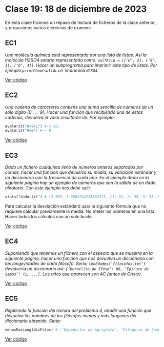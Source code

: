 # Clase 19: 18 de diciembre de 2023

En esta clase hicimos un repaso de lectura de ficheros de la clase anterior, y propusimos varios ejercicios de examen:

## EC1 
*Una molécula química está representada por una lista de listas. Así la molécula H2SO4 estaría representada como: `sulfAcid = [[’H’, 2], [’S’, 1], [’O’, 4]]`. Hacer un subprograma para imprimir este tipo de listas. Por ejemplo `printChem(sulfAcid)` imprimiría `H2SO4`.*

[Ver código](printMolecula.py)

## EC2 
*Una cadena de caracteres contiene una suma sencilla de números de un sólo dígito (0 . . . 9). Hacer una función que recibiendo una de estas cadenas, devuelva el valor resultante de. Por ejemplo:*

```python
evalArit("8+9+1") #-> 18;
evalArit("9+0") #-> 9
```

[Ver código](evalArit.py)

## EC3 
*Dado un fichero cualquiera lleno de números enteros separados por comas, hacer una función que devuelva su media, su variación estándar y un diccionario con la frecuencia de cada uno. En el ejemplo dado en la siguiente página hay un ejemplo de números que son la salida de un dado aleatorio. Con este ejemplo nos debe salir:*

```python
stats(’dado.txt’) # (3.505, 1.6864744231382511, {1: 31, 2: 36, 3: 35, 5: 45, 6: 28, 4: 25})
```
Para calcular la desviación estándard usar la siguiente fórmula que no requiere calcular previamente la media. No meter los números en una lista. Hacer todos los cálculos con un solo bucle.

[Ver código](stat.py)

## EC4 
*Suponiendo que tenemos un fichero con el aspecto que se muestra en la siguiente página, hacer una función que nos devuelva un diccionario con las longevidades de cada filósofo. Sería: `leeEdades(’filosofos.txt’)` devolvería un diccionario así: `{’Heraclito de Efeso’: 60, ’Epicuro de Samos’: 71, ...}`. Los años que aparecen son AC (antes de Cristo).*


[Ver código](leeEdades.py)

## EC5 
*Repitiendo la función del lectura del problema 4, añadir una función que devuelva los nombres de los filósofos menos y más longevos del diccionario obtenido. Sería:*

```python
menosMasLong(dicFilos) # (’Empedocles de Agrigento’, ’Pitagoras de Samos’)
```

[Ver código](masLongevo.py)
